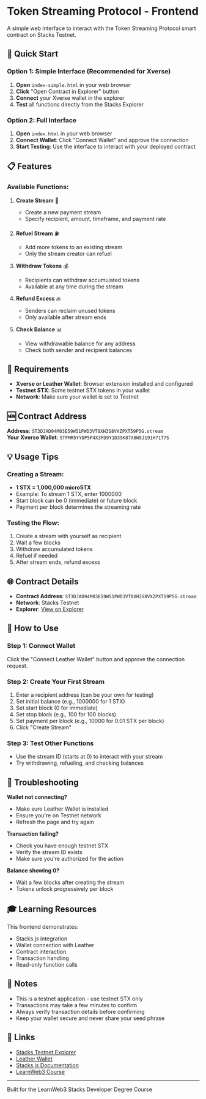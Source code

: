 # Token Streaming Protocol - Frontend

A simple web interface to interact with the Token Streaming Protocol smart contract on Stacks Testnet.

## 🚀 Quick Start

### Option 1: Simple Interface (Recommended for Xverse)
1. **Open** `index-simple.html` in your web browser
2. **Click** "Open Contract in Explorer" button
3. **Connect** your Xverse wallet in the explorer
4. **Test** all functions directly from the Stacks Explorer

### Option 2: Full Interface
1. **Open** `index.html` in your web browser
2. **Connect Wallet**: Click "Connect Wallet" and approve the connection
3. **Start Testing**: Use the interface to interact with your deployed contract

## 📋 Features

### Available Functions:

1. **Create Stream** 📝
   - Create a new payment stream
   - Specify recipient, amount, timeframe, and payment rate
   
2. **Refuel Stream** ⛽
   - Add more tokens to an existing stream
   - Only the stream creator can refuel

3. **Withdraw Tokens** 💰
   - Recipients can withdraw accumulated tokens
   - Available at any time during the stream

4. **Refund Excess** 🔙
   - Senders can reclaim unused tokens
   - Only available after stream ends

5. **Check Balance** 📊
   - View withdrawable balance for any address
   - Check both sender and recipient balances

## 🔧 Requirements

- **Xverse or Leather Wallet**: Browser extension installed and configured
- **Testnet STX**: Some testnet STX tokens in your wallet
- **Network**: Make sure your wallet is set to Testnet

## 🆕 Contract Address

**Address**: `ST3DJAD94M03E59W51PWD3VT0XH3S8VXZPXT59P5G.stream`  
**Your Xverse Wallet**: `STFMR5YYDP5P4X3FD9Y1D3SK87X8W5J191H71T7S`

## 💡 Usage Tips

### Creating a Stream:
- **1 STX = 1,000,000 microSTX**
- Example: To stream 1 STX, enter 1000000
- Start block can be 0 (immediate) or future block
- Payment per block determines the streaming rate

### Testing the Flow:
1. Create a stream with yourself as recipient
2. Wait a few blocks
3. Withdraw accumulated tokens
4. Refuel if needed
5. After stream ends, refund excess

## 🌐 Contract Details

- **Contract Address**: `ST3DJAD94M03E59W51PWD3VT0XH3S8VXZPXT59P5G.stream`
- **Network**: Stacks Testnet
- **Explorer**: [View on Explorer](https://explorer.stacks.co/?chain=testnet&contract=ST3DJAD94M03E59W51PWD3VT0XH3S8VXZPXT59P5G.stream)

## 📱 How to Use

### Step 1: Connect Wallet
Click the "Connect Leather Wallet" button and approve the connection request.

### Step 2: Create Your First Stream
1. Enter a recipient address (can be your own for testing)
2. Set initial balance (e.g., 1000000 for 1 STX)
3. Set start block (0 for immediate)
4. Set stop block (e.g., 100 for 100 blocks)
5. Set payment per block (e.g., 10000 for 0.01 STX per block)
6. Click "Create Stream"

### Step 3: Test Other Functions
- Use the stream ID (starts at 0) to interact with your stream
- Try withdrawing, refueling, and checking balances

## 🐛 Troubleshooting

**Wallet not connecting?**
- Make sure Leather Wallet is installed
- Ensure you're on Testnet network
- Refresh the page and try again

**Transaction failing?**
- Check you have enough testnet STX
- Verify the stream ID exists
- Make sure you're authorized for the action

**Balance showing 0?**
- Wait a few blocks after creating the stream
- Tokens unlock progressively per block

## 🎓 Learning Resources

This frontend demonstrates:
- Stacks.js integration
- Wallet connection with Leather
- Contract interaction
- Transaction handling
- Read-only function calls

## 📝 Notes

- This is a testnet application - use testnet STX only
- Transactions may take a few minutes to confirm
- Always verify transaction details before confirming
- Keep your wallet secure and never share your seed phrase

## 🔗 Links

- [Stacks Testnet Explorer](https://explorer.stacks.co/?chain=testnet)
- [Leather Wallet](https://leather.io/)
- [Stacks.js Documentation](https://docs.stacks.co/stacks.js)
- [LearnWeb3 Course](https://learnweb3.io/)

---

Built for the LearnWeb3 Stacks Developer Degree Course
